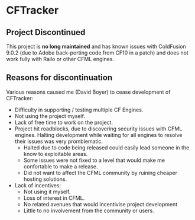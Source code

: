 # CFTracker

## Project Discontinued

This project is **no long maintained** and has known issues with ColdFusion 9.0.2 (due to Adobe back-porting code from CF10 in a patch) and does not work fully with Railo or other CFML engines.

## Reasons for discontinuation

Various reasons caused me (David Boyer) to cease development of CFTracker:

* Difficulty in supporting / testing multiple CF Engines.
* Not using the project myself.
* Lack of free time to work on the project.
* Project hit roadblocks, due to discovering security issues with CFML engines. Halting development while waiting for all engines to resolve their issues was very promblematic.
  * Halted due to code being released could easily lead someone in the know to exploitable areas.
  * Some issues were not fixed to a level that would make me confortable to make a release.
  * Did not want to affect the CFML community by ruining cheaper hosting solutions.
* Lack of incentives:
  * Not using it myself.
  * Loss of interest in CFML.
  * No related avenues that would incentivise project development
  * Little to no involvement from the community or users.

